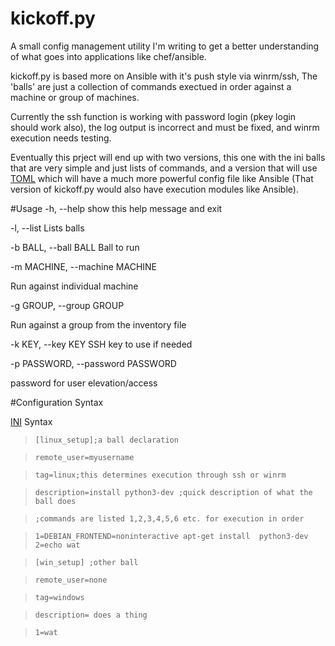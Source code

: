# kickoff.py
A small config management utility I'm writing to get a better understanding of what goes into applications like chef/ansible.

kickoff.py is based more on Ansible with it's push style via winrm/ssh, The 'balls' are just a collection of commands exectued in order
against a machine or group of machines.

Currently the ssh function is working with password login (pkey login should work also), the log output is incorrect and must be fixed, 
and winrm execution needs testing.

Eventually this prject will end up with two versions, this one with the ini balls that are very simple and just lists of commands,
and a version that will use [TOML](https://github.com/toml-lang/toml) which will have a much more powerful config file like Ansible (That version of kickoff.py would also  have execution modules like Ansible).

#Usage
-h, --help            show this help message and exit

  -l, --list            Lists balls

-b BALL, --ball BALL  Ball to run

-m MACHINE, --machine MACHINE

Run against individual machine

-g GROUP, --group GROUP

Run against a group from the inventory file

-k KEY, --key KEY     SSH key to use if needed

-p PASSWORD, --password PASSWORD

 password for user elevation/access




#Configuration Syntax

[INI](https://en.wikipedia.org/wiki/INI_file#Keys_.28properties.29) Syntax

>     [linux_setup];a ball declaration
  
>     remote_user=myusername
  
>     tag=linux;this determines execution through ssh or winrm
  
>     description=install python3-dev ;quick description of what the ball does
  
>     ;commands are listed 1,2,3,4,5,6 etc. for execution in order
  
>     1=DEBIAN_FRONTEND=noninteractive apt-get install  python3-dev
>     2=echo wat


>     [win_setup] ;other ball

>     remote_user=none

>     tag=windows

>     description= does a thing

>     1=wat
